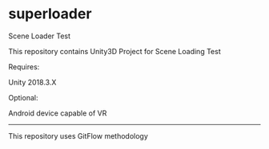# superloader
Scene Loader Test

This repository contains Unity3D Project for Scene Loading Test

Requires:

  Unity 2018.3.X
  
Optional:

  Android device capable of VR
  
-----------------

This repository uses GitFlow methodology
